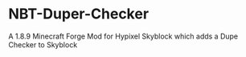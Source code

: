 # NBT-Duper-Checker
A 1.8.9 Minecraft Forge Mod for Hypixel Skyblock which adds a Dupe Checker to Skyblock
